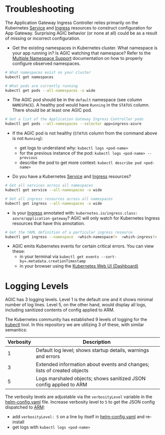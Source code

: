 # Troubleshooting


The Application Gateway Ingress Controller relies primarily on the Kubernetes
[Service](https://kubernetes.io/docs/concepts/services-networking/service/) and
[Ingress](https://kubernetes.io/docs/concepts/services-networking/ingress/) resources to construct
configuration for App Gateway. Surprising AGIC behavior (or none at all) could be as a result of
missing or incorrect configuration.


* Get the existing namespaces in Kubernetes cluster. What namespace is your app
running in? Is AGIC watching that namespace? Refer to the
[Multiple Namespace Support](features/multiple-namespaces.md#enable-multiple-namespace-support)
documentation on how to properly configure observed namespaces.
```bash
# What namespaces exist on your cluster
kubectl get namespaces

# What pods are currently running
kubectl get pods --all-namespaces -o wide
```


* The AGIC pod should be in the `default` namespace (see column `NAMESPACE`). A healthy pod would have `Running` in the `STATUS` column. There should be at least one AGIC pod.
```bash
# Get a list of the Application Gateway Ingress Controller pods
kubectl get pods --all-namespaces --selector app=ingress-azure
```


* If the AGIC pod is not healthy (`STATUS` column from the command above is not `Running`):
  - get logs to understand why: `kubectl logs <pod-name>`
  - for the previous instance of the pod: `kubectl logs <pod-name> --previous`
  - describe the pod to get more context: `kubectl describe pod <pod-name>`


* Do you have a Kubernetes
[Service](https://kubernetes.io/docs/concepts/services-networking/service/) and
[Ingress](https://kubernetes.io/docs/concepts/services-networking/ingress/) resources?
```bash
# Get all services across all namespaces
kubectl get service --all-namespaces -o wide

# Get all ingress resources across all namespaces
kubectl get ingress --all-namespaces -o wide
```


* Is your [Ingress](https://kubernetes.io/docs/concepts/services-networking/ingress/) annotated with: `kubernetes.io/ingress.class: azure/application-gateway`? AGIC will only watch for Kubernetes Ingress resources that have this annotation.
```bash
# Get the YAML definition of a particular ingress resource
kubectl get ingress --namespace  <which-namespace?>  <which-ingress?>  -o yaml
```


* AGIC emits Kubernetes events for certain critical errors. You can view these:
  - in your terminal via `kubectl get events --sort-by=.metadata.creationTimestamp`
  - in your browser using the [Kubernetes Web UI (Dashboard)](https://kubernetes.io/docs/tasks/access-application-cluster/web-ui-dashboard/)


# Logging Levels

AGIC has 3 logging levels. Level 1 is the default one and it shows minimal number of log lines.
Level 5, on the other hand, would display all logs, including sanitized contents of config applied
to ARM.

The Kubernetes community has established 9 levels of logging for
the [kubectl](https://kubernetes.io/docs/reference/kubectl/cheatsheet/#kubectl-output-verbosity-and-debugging) tool. In this
repository we are utilizing 3 of these, with similar semantics:


| Verbosity | Description |
|-----------|-------------|
|  1        | Default log level; shows startup details, warnings and errors |
|  3        | Extended information about events and changes; lists of created objects |
|  5        | Logs marshaled objects; shows sanitized JSON config applied to ARM |


The verbosity levels are adjustable via the `verbosityLevel` variable in the
[helm-config.yaml](examples/sample-helm-config.yaml) file. Increase verbosity level to `5` to get
the JSON config dispatched to
[ARM](https://docs.microsoft.com/en-us/azure/azure-resource-manager/resource-group-overview):
  - add `verbosityLevel: 5` on a line by itself in [helm-config.yaml](examples/sample-helm-config.yaml) and re-install
  - get logs with `kubectl logs <pod-name>`
